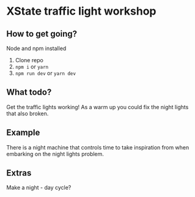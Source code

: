 # XState traffic light workshop

## How to get going?

Node and npm installed

1. Clone repo
2. `npm i` or `yarn`
3. `npm run dev` or `yarn dev`

## What todo?

Get the traffic lights working! As a warm up you could fix the night lights that also broken.

## Example

There is a night machine that controls time to take inspiration from when embarking on the night lights problem.

## Extras

Make a night - day cycle?
